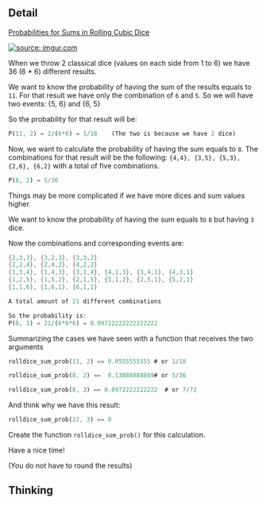 ## Detail

[Probabilities for Sums in Rolling Cubic Dice](https://www.codewars.com/kata/probabilities-for-sums-in-rolling-cubic-dice/train/rust)

[![source: imgur.com](http://i.imgur.com/E4b42Sm.jpg?1)](http://imgur.com/E4b42Sm)

When we throw 2 classical dice (values on each side from 1 to 6) we have 36 (6 * 6) different results.

We want to know the probability of having the sum of the results equals to `11`. For that result we have only the combination of `6` and `5`. So we will have two events: {5, 6} and {6, 5}

So the probability for that result will be:

```rust
P(11, 2) = 2/(6*6) = 1/18    (The two is because we have 2 dice)
```

Now, we want to calculate the probability of having the sum equals to `8`. The combinations for that result will be the following: `{4,4}, {3,5}, {5,3}, {2,6}, {6,2}` with a total of five combinations.

```rust
P(8, 2) = 5/36
```

Things may be more complicated if we have more dices and sum values higher.

We want to know the probability of having the sum equals to `8` but having `3` dice.

Now the combinations and corresponding events are:

```rust
{2,3,3}, {3,2,3}, {3,3,2}
{2,2,4}, {2,4,2}, {4,2,2}
{1,3,4}, {1,4,3}, {3,1,4}, {4,1,3}, {3,4,1}, {4,3,1}
{1,2,5}, {1,5,2}, {2,1,5}, {5,1,2}, {2,5,1}, {5,2,1}
{1,1,6}, {1,6,1}, {6,1,1}

A total amount of 21 different combinations

So the probability is:
P(8, 3) = 21/(6*6*6) = 0.09722222222222222
```

Summarizing the cases we have seen with a function that receives the two arguments

```rust
rolldice_sum_prob(11, 2) == 0.0555555555 # or 1/18

rolldice_sum_prob(8, 2) ==  0.13888888889# or 5/36

rolldice_sum_prob(8, 3) == 0.0972222222222  # or 7/72
```

And think why we have this result:

```rust
rolldice_sum_prob(22, 3) == 0
```

Create the function `rolldice_sum_prob()` for this calculation.

Have a nice time!

(You do not have to round the results)

## Thinking

